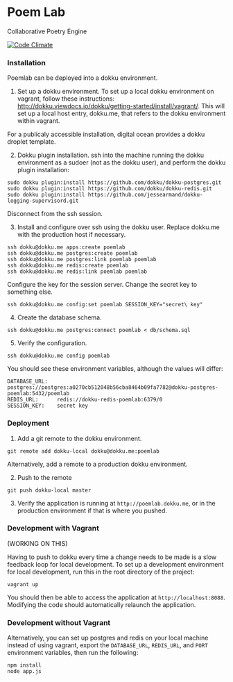 Poem Lab
========
Collaborative Poetry Engine

[![Code Climate](https://codeclimate.com/github/jimguys/poemlab.png)](https://codeclimate.com/github/jimguys/poemlab)

### Installation

Poemlab can be deployed into a dokku environment.

1. Set up a dokku environment.
To set up a local dokku environment on vagrant, follow these instructions: http://dokku.viewdocs.io/dokku/getting-started/install/vagrant/. This will set up a local host entry, dokku.me, that refers to the dokku environment within vagrant.

For a publicaly accessible installation, digital ocean provides a dokku droplet template.

2. Dokku plugin installation.
ssh into the machine running the dokku environment as a sudoer (not as the dokku user), and perform the dokku plugin installation:

```
sudo dokku plugin:install https://github.com/dokku/dokku-postgres.git
sudo dokku plugin:install https://github.com/dokku/dokku-redis.git
sudo dokku plugin:install https://github.com/jessearmand/dokku-logging-supervisord.git
```
Disconnect from the ssh session.

3. Install and configure over ssh using the dokku user. Replace dokku.me with the production host if necessary.
```
ssh dokku@dokku.me apps:create poemlab
ssh dokku@dokku.me postgres:create poemlab
ssh dokku@dokku.me postgres:link poemlab poemlab
ssh dokku@dokku.me redis:create poemlab
ssh dokku@dokku.me redis:link poemlab poemlab
```
Configure the key for the session server. Change the secret key to something else.
```
ssh dokku@dokku.me config:set poemlab SESSION_KEY="secret\ key"
```

4. Create the database schema.
```
ssh dokku@dokku.me postgres:connect poemlab < db/schema.sql
```

5. Verify the configuration.
```
ssh dokku@dokku.me config poemlab
```
You should see these environment variables, although the values will differ:
```
DATABASE_URL:   postgres://postgres:a0270cb512048b56cba8464b09fa7782@dokku-postgres-poemlab:5432/poemlab
REDIS_URL:      redis://dokku-redis-poemlab:6379/0
SESSION_KEY:    secret key
```

### Deployment

1. Add a git remote to the dokku environment.

```
git remote add dokku-local dokku@dokku.me:poemlab
```

Alternatively, add a remote to a production dokku environment.

2. Push to the remote

```
git push dokku-local master
```

3. Verify the application is running at ```http://poemlab.dokku.me```, or in the production environment if that is where you pushed.

### Development with Vagrant

(WORKING ON THIS)

Having to push to dokku every time a change needs to be made is a slow feedback loop for local development. To set up a development environment for local development, run this in the root directory of the project:

```vagrant up```

You should then be able to access the application at ```http://localhost:8088```. Modifying the code should automatically relaunch the application.


### Development without Vagrant

Alternatively, you can set up postgres and redis on your local machine instead of using vagrant, export the ```DATABASE_URL```, ```REDIS_URL```, and ```PORT``` environment variables, then run the following:

```
npm install
node app.js
```
